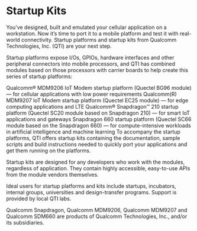 # Startup Kits

You’ve designed, built and emulated your cellular application on a workstation. Now it’s time to port it to a mobile platform and test it with real-world connectivity. Startup platforms and startup kits from Qualcomm Technologies, Inc. (QTI) are your next step.

Startup platforms expose I/Os, GPIOs, hardware interfaces and other peripheral connectors into mobile processors, and QTI has combined modules based on those processors with carrier boards to help create this series of startup platforms:

Qualcomm® MDM9206 IoT Modem startup platform (Quectel BG96 module) — for cellular applications with low power requirements
Qualcomm(R) MDM9207 IoT Modem startup platform (Quectel EC25 module) — for edge computing applications and LTE
Qualcomm® Snapdragon™ 210 startup platform (Quectel SC20 module based on Snapdragon 210) — for smart IoT applications and gateways
Snapdragon 660 startup platform (Quectel SC66 module based on the Snapdragon 660) — for compute-intensive workloads in artificial intelligence and machine learning
To accompany the startup platforms, QTI offers startup kits containing the documentation, sample scripts and build instructions needed to quickly port your applications and get them running on the platforms.

Startup kits are designed for any developers who work with the modules, regardless of application. They contain highly accessible, easy-to-use APIs from the module vendors themselves.

Ideal users for startup platforms and kits include startups, incubators, internal groups, universities and design-transfer programs. Support is provided by local QTI labs.

Qualcomm Snapdragon, Qualcomm MDM9206, Qualcomm MDM9207 and Qualcomm SDM660 are products of Qualcomm Technologies, Inc., and/or its subsidiaries.
